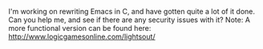 I'm working on rewriting Emacs in C, and have gotten quite a lot of it done. Can you help me, and see if there are any security issues with it? Note: A more functional version can be found here: http://www.logicgamesonline.com/lightsout/